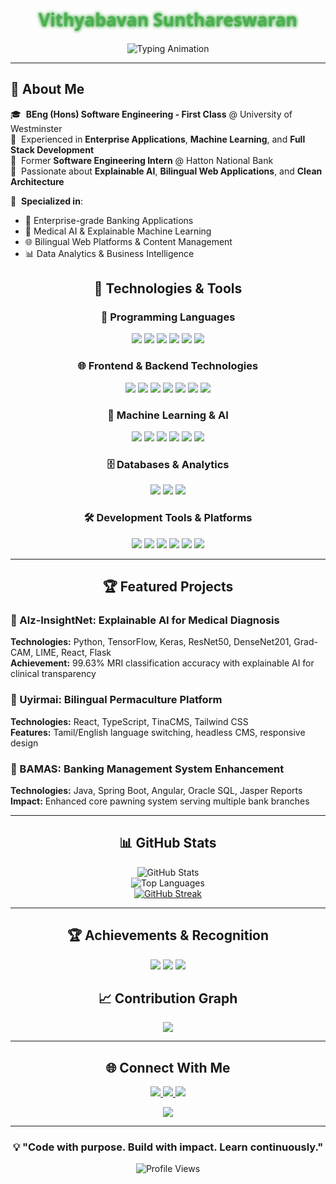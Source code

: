 <div align="center">

<h1 style="font-family: 'Segoe UI', Tahoma, Geneva, Verdana, sans-serif; font-weight:bold;">
  <span style="color:#4CAF50; text-shadow: 0 0 4px #4CAF50, 0 0 6px #4CAF50;">
    Vithyabavan Sunthareswaran
  </span>
</h1>

<img src="https://readme-typing-svg.herokuapp.com?font=Fira+Code&weight=500&size=20&pause=1000&color=2196F3&center=true&vCenter=true&width=600&lines=Building+Scalable+Solutions+%26+AI+Systems;Full+Stack+Developer+%26+ML+Engineer;Enterprise+Applications+Specialist;Code.+Learn.+Impact." alt="Typing Animation" />

</div>

---
## 🧭 About Me

🎓 &nbsp;**BEng (Hons) Software Engineering - First Class** @ University of Westminster  
💼 &nbsp;Experienced in **Enterprise Applications**, **Machine Learning**, and **Full Stack Development**  
🏦 &nbsp;Former **Software Engineering Intern** @ Hatton National Bank  
🧠 &nbsp;Passionate about **Explainable AI**, **Bilingual Web Applications**, and **Clean Architecture**  

🤝 &nbsp;**Specialized in**:
- 🏢 Enterprise-grade Banking Applications  
- 🧠 Medical AI & Explainable Machine Learning  
- 🌐 Bilingual Web Platforms & Content Management  
- 📊 Data Analytics & Business Intelligence  

## <div align="center">🚀 Technologies & Tools</div>

### <div align="center">🧠 Programming Languages</div>
<p align="center">
  <img src="https://img.shields.io/badge/Java-ED8B00?style=for-the-badge&logo=java&logoColor=white"/>
  <img src="https://img.shields.io/badge/Python-3776AB?style=for-the-badge&logo=python&logoColor=white"/>
  <img src="https://img.shields.io/badge/TypeScript-3178C6?style=for-the-badge&logo=typescript&logoColor=white"/>
  <img src="https://img.shields.io/badge/JavaScript-F7DF1E?style=for-the-badge&logo=javascript&logoColor=black"/>
  <img src="https://img.shields.io/badge/R-276DC3?style=for-the-badge&logo=r&logoColor=white"/>
  <img src="https://img.shields.io/badge/PHP-777BB4?style=for-the-badge&logo=php&logoColor=white"/>
</p>

### <div align="center">🌐 Frontend & Backend Technologies</div>
<p align="center">
  <img src="https://img.shields.io/badge/React-61DAFB?style=for-the-badge&logo=react&logoColor=black"/>
  <img src="https://img.shields.io/badge/Angular-DD0031?style=for-the-badge&logo=angular&logoColor=white"/>
  <img src="https://img.shields.io/badge/Spring_Boot-6DB33F?style=for-the-badge&logo=springboot&logoColor=white"/>
  <img src="https://img.shields.io/badge/Flask-000000?style=for-the-badge&logo=flask&logoColor=white"/>
  <img src="https://img.shields.io/badge/Tailwind_CSS-38B2AC?style=for-the-badge&logo=tailwind-css&logoColor=white"/>
  <img src="https://img.shields.io/badge/HTML5-E34F26?style=for-the-badge&logo=html5&logoColor=white"/>
  <img src="https://img.shields.io/badge/CSS3-1572B6?style=for-the-badge&logo=css3&logoColor=white"/>
</p>

### <div align="center">🤖 Machine Learning & AI</div>
<p align="center">
  <img src="https://img.shields.io/badge/TensorFlow-FF6F00?style=for-the-badge&logo=tensorflow&logoColor=white"/>
  <img src="https://img.shields.io/badge/Keras-D00000?style=for-the-badge&logo=keras&logoColor=white"/>
  <img src="https://img.shields.io/badge/PyTorch-EE4C2C?style=for-the-badge&logo=pytorch&logoColor=white"/>
  <img src="https://img.shields.io/badge/scikit_learn-F7931E?style=for-the-badge&logo=scikit-learn&logoColor=white"/>
  <img src="https://img.shields.io/badge/Pandas-150458?style=for-the-badge&logo=pandas&logoColor=white"/>
  <img src="https://img.shields.io/badge/NumPy-013243?style=for-the-badge&logo=numpy&logoColor=white"/>
</p>

### <div align="center">🗄️ Databases & Analytics</div>
<p align="center">
  <img src="https://img.shields.io/badge/Oracle-F80000?style=for-the-badge&logo=oracle&logoColor=white"/>
  <img src="https://img.shields.io/badge/MySQL-005C84?style=for-the-badge&logo=mysql&logoColor=white"/>
  <img src="https://img.shields.io/badge/Jasper_Reports-0052CC?style=for-the-badge&logo=jasper&logoColor=white"/>
</p>

### <div align="center">🛠️ Development Tools & Platforms</div>
<p align="center">
  <img src="https://img.shields.io/badge/Git-F05032?style=for-the-badge&logo=git&logoColor=white"/>
  <img src="https://img.shields.io/badge/GitHub-181717?style=for-the-badge&logo=github&logoColor=white"/>
  <img src="https://img.shields.io/badge/Vite-646CFF?style=for-the-badge&logo=vite&logoColor=white"/>
  <img src="https://img.shields.io/badge/TinaCMS-EC4815?style=for-the-badge&logo=tinacms&logoColor=white"/>
  <img src="https://img.shields.io/badge/Jupyter-F37626?style=for-the-badge&logo=jupyter&logoColor=white"/>
  <img src="https://img.shields.io/badge/Google_Colab-F9AB00?style=for-the-badge&logo=googlecolab&logoColor=white"/>
</p>

---

## <div align="center">🏆 Featured Projects</div>

### 🏥 Alz-InsightNet: Explainable AI for Medical Diagnosis
**Technologies:** Python, TensorFlow, Keras, ResNet50, DenseNet201, Grad-CAM, LIME, React, Flask  
**Achievement:** 99.63% MRI classification accuracy with explainable AI for clinical transparency

### 🌱 Uyirmai: Bilingual Permaculture Platform  
**Technologies:** React, TypeScript, TinaCMS, Tailwind CSS  
**Features:** Tamil/English language switching, headless CMS, responsive design

### 🏦 BAMAS: Banking Management System Enhancement
**Technologies:** Java, Spring Boot, Angular, Oracle SQL, Jasper Reports  
**Impact:** Enhanced core pawning system serving multiple bank branches

---

## <div align="center">📊 GitHub Stats</div>
<div align="center">

![GitHub Stats](https://github-readme-stats.vercel.app/api?username=vithyabavan&show_icons=true&theme=github_dark&hide_border=true&include_all_commits=true)  
![Top Languages](https://github-readme-stats.vercel.app/api/top-langs/?username=vithyabavan&layout=compact&theme=github_dark&hide_border=true)  
[![GitHub Streak](https://github-readme-streak-stats.herokuapp.com/?user=vithyabavan&theme=github-dark-blue&hide_border=true)](https://git.io/streak-stats)

</div>

---

## <div align="center">🏆 Achievements & Recognition</div>
<p align="center">
  <img src="https://img.shields.io/badge/🏆_Cutting_Edge_2025-Selected_for_AI_Research-gold?style=for-the-badge"/>
  <img src="https://img.shields.io/badge/🏆_NSF--SL-First_Round_Selection-blue?style=for-the-badge"/>
  <img src="https://img.shields.io/badge/🎓_First_Class_Honours-BEng_Software_Engineering-green?style=for-the-badge"/>
</p>

## <div align="center">📈 Contribution Graph</div>
<p align="center">
  <img src="https://github-readme-activity-graph.vercel.app/graph?username=vithyabavan&theme=github-compact&hide_border=true" />
</p>

---

## <div align="center">🌐 Connect With Me</div>
<p align="center">
  <a href="https://www.linkedin.com/in/vithyabavan-sunthareswaran/">
    <img src="https://img.shields.io/badge/LinkedIn-0077B5?style=for-the-badge&logo=linkedin&logoColor=white"/>
  </a>
  <a href="https://github.com/vithyabavan">
    <img src="https://img.shields.io/badge/GitHub-181717?style=for-the-badge&logo=github&logoColor=white"/>
  </a>
  <a href="mailto:vithyabavans2001@gmail.com">
    <img src="https://img.shields.io/badge/Email-D14836?style=for-the-badge&logo=gmail&logoColor=white"/>
  </a>
</p>

<p align="center">
  <a href="https://drive.google.com/your-cv-link" target="_blank">
    <img src="https://img.shields.io/badge/View%20My%20CV-%23007ACC?style=for-the-badge&logo=readthedocs&logoColor=white"/>
  </a>
</p>

---

<div align="center">

### 💡 "Code with purpose. Build with impact. Learn continuously."

![Profile Views](https://komarev.com/ghpvc/?username=vithyabavan&color=brightgreen&style=for-the-badge)

</div>

